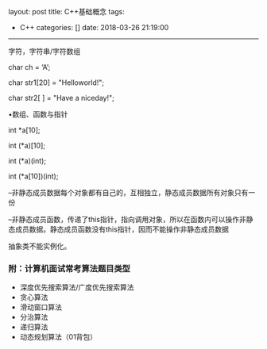 layout: post
title: C++基础概念
tags:
  - C++
categories: []
date: 2018-03-26 21:19:00
---
字符，字符串/字符数组

char ch = ‘A’;

char str1[20] = "Helloworld!";  

char str2[ ] = "Have a niceday!";

<!--more--> 

•数组、函数与指针

int *a[10]; 

int (*a)[10]; 

int (*a)(int); 

int (*a[10])(int); 



–非静态成员数据每个对象都有自己的，互相独立，静态成员数据所有对象只有一份

–非静态成员函数，传递了this指针，指向调用对象，所以在函数内可以操作非静态成员数据。静态成员函数没有this指针，因而不能操作非静态成员数据

抽象类不能实例化。

### 附：计算机面试常考算法题目类型

- 深度优先搜索算法/广度优先搜索算法
- 贪心算法
- 滑动窗口算法
- 分治算法
- 递归算法
- 动态规划算法（01背包）